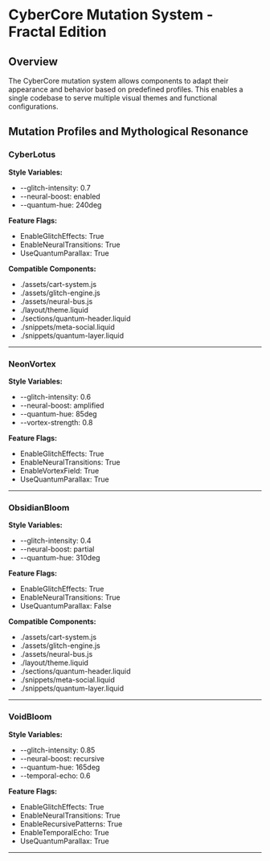 ﻿# CyberCore Mutation System - Fractal Edition

## Overview

The CyberCore mutation system allows components to adapt their appearance and behavior based on predefined profiles. This enables a single codebase to serve multiple visual themes and functional configurations.

## Mutation Profiles and Mythological Resonance

### CyberLotus

**Style Variables:**
- --glitch-intensity: 0.7
- --neural-boost: enabled
- --quantum-hue: 240deg

**Feature Flags:**
- EnableGlitchEffects: True
- EnableNeuralTransitions: True
- UseQuantumParallax: True

**Compatible Components:**

- ./assets/cart-system.js
- ./assets/glitch-engine.js
- ./assets/neural-bus.js
- ./layout/theme.liquid
- ./sections/quantum-header.liquid
- ./snippets/meta-social.liquid
- ./snippets/quantum-layer.liquid

---

### NeonVortex

**Style Variables:**
- --glitch-intensity: 0.6
- --neural-boost: amplified
- --quantum-hue: 85deg
- --vortex-strength: 0.8

**Feature Flags:**
- EnableGlitchEffects: True
- EnableNeuralTransitions: True
- EnableVortexField: True
- UseQuantumParallax: True

---

### ObsidianBloom

**Style Variables:**
- --glitch-intensity: 0.4
- --neural-boost: partial
- --quantum-hue: 310deg

**Feature Flags:**
- EnableGlitchEffects: True
- EnableNeuralTransitions: True
- UseQuantumParallax: False

**Compatible Components:**

- ./assets/cart-system.js
- ./assets/glitch-engine.js
- ./assets/neural-bus.js
- ./layout/theme.liquid
- ./sections/quantum-header.liquid
- ./snippets/meta-social.liquid
- ./snippets/quantum-layer.liquid

---

### VoidBloom

**Style Variables:**
- --glitch-intensity: 0.85
- --neural-boost: recursive
- --quantum-hue: 165deg
- --temporal-echo: 0.6

**Feature Flags:**
- EnableGlitchEffects: True
- EnableNeuralTransitions: True
- EnableRecursivePatterns: True
- EnableTemporalEcho: True
- UseQuantumParallax: True

---


